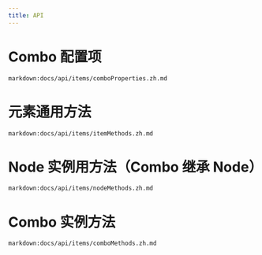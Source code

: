 ```yaml
---
title: API
---
```


# Combo 配置项
`markdown:docs/api/items/comboProperties.zh.md`

# 元素通用方法
`markdown:docs/api/items/itemMethods.zh.md`

# Node 实例用方法（Combo 继承 Node）
`markdown:docs/api/items/nodeMethods.zh.md`

# Combo 实例方法
`markdown:docs/api/items/comboMethods.zh.md`